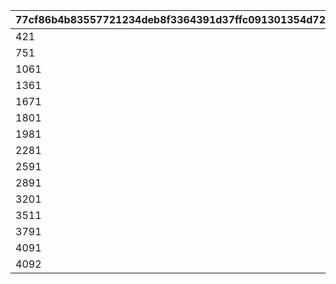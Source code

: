 |77cf86b4b83557721234deb8f3364391d37ffc091301354d726e48c6db1f0842|1ad4e44778161ff509d7e730e03b9ddb27ce8eb0030f0fefedf7fda67bddd9cf|99225396d17e88f2543e69e4354d53493f22973b1ab7b9ac14869e3150d59129|
| --- | --- | --- |
|421|9000169|2816|
|751|9000170|2816|
|1061|9000210|2816|
|1361|9000211|2816|
|1671|9000212|2816|
|1801|9000213|2816|
|1981|9000214|2816|
|2281|9000217|2816|
|2591|9000218|2816|
|2891|9000219|2816|
|3201|9000220|2816|
|3511|9000221|2816|
|3791|9000224|2816|
|4091|9000226|2816|
|4092|9000228|2816|